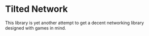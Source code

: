 # Tilted Network

This library is yet another attempt to get a decent networking library designed with games in mind.
